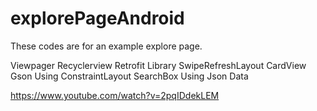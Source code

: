 # explorePageAndroid

These codes are for an example explore page. 

Viewpager
Recyclerview
Retrofit Library
SwipeRefreshLayout
CardView
Gson
Using ConstraintLayout
SearchBox
Using Json Data

https://www.youtube.com/watch?v=2pqIDdekLEM
